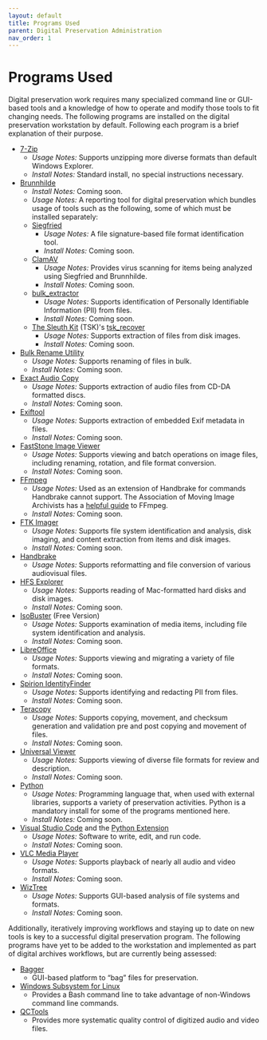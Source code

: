 ```yaml
---
layout: default
title: Programs Used
parent: Digital Preservation Administration
nav_order: 1
---
```


# Programs Used

Digital preservation work requires many specialized command line or GUI-based tools and a knowledge of how to operate and modify those tools to fit changing needs. The following programs are installed on the digital preservation workstation by default. Following each program is a brief explanation of their purpose.  

- [7-Zip](https://www.7-zip.org/) 
    - _Usage Notes:_ Supports unzipping more diverse formats than default Windows Explorer.
    - _Install Notes:_ Standard install, no special instructions necessary.   
- [Brunnhilde](https://github.com/tw4l/brunnhilde)
    - _Install Notes:_ Coming soon.
    - _Usage Notes:_ A reporting tool for digital preservation which bundles usage of tools such as the following, some of which must be installed separately:   
    - [Siegfried](https://www.itforarchivists.com/siegfried/)   
        - _Usage Notes:_ A file signature-based file format identification tool. 
        - _Install Notes:_ Coming soon.
    - [ClamAV](https://www.clamav.net/)   
        - _Usage Notes:_ Provides virus scanning for items being analyzed using Siegfried and Brunnhilde.
        - _Install Notes:_ Coming soon. 
    - [bulk_extractor](https://github.com/simsong/bulk_extractor)   
        - _Usage Notes:_ Supports identification of Personally Identifiable Information (PII) from files. 
        - _Install Notes:_ Coming soon. 
    - [The Sleuth Kit](https://www.sleuthkit.org/) (TSK)'s [tsk_recover](http://www.sleuthkit.org/sleuthkit/man/tsk_recover.html) 
        - _Usage Notes:_ Supports extraction of files from disk images.  
        - _Install Notes:_ Coming soon.
- [Bulk Rename Utility](https://www.bulkrenameutility.co.uk/)  
    - _Usage Notes:_ Supports renaming of files in bulk.
    - _Install Notes:_ Coming soon.
- [Exact Audio Copy](https://www.exactaudiocopy.de/)   
    - _Usage Notes:_ Supports extraction of audio files from CD-DA formatted discs.
    - _Install Notes:_ Coming soon.
- [Exiftool](https://exiftool.org/)      
    - _Usage Notes:_ Supports extraction of embedded Exif metadata in files.  
    - _Install Notes:_ Coming soon.
- [FastStone Image Viewer](https://www.faststone.org/) 
    - _Usage Notes:_ Supports viewing and batch operations on image files, including renaming, rotation, and file format conversion.  
    - _Install Notes:_ Coming soon.
- [FFmpeg](https://ffmpeg.org/)  
    - _Usage Notes:_ Used as an extension of Handbrake for commands Handbrake cannot support. The Association of Moving Image Archivists has a [helpful guide](https://amiaopensource.github.io/ffmprovisr/) to FFmpeg.
    - _Install Notes:_ Coming soon.  
- [FTK Imager](https://www.exterro.com/ftk-imager#:~:text=FTK%C2%AE%20Imager%20is%20a,(FTK%C2%AE)%20is%20warranted.)
    - _Usage Notes:_ Supports file system identification and analysis, disk imaging, and content extraction from items and disk images.  
    - _Install Notes:_ Coming soon.
- [Handbrake](https://handbrake.fr/) 
    - _Usage Notes:_ Supports reformatting and file conversion of various audiovisual files.  
- [HFS Explorer](https://www.catacombae.org/hfsexplorer/) 
    - _Usage Notes:_ Supports reading of Mac-formatted hard disks and disk images.
    - _Install Notes:_ Coming soon. 
- [IsoBuster](https://www.isobuster.com/) (Free Version) 
    - _Usage Notes:_ Supports examination of media items, including file system identification and analysis.  
    - _Install Notes:_ Coming soon.
- [LibreOffice](https://www.libreoffice.org/)
    - _Usage Notes:_ Supports viewing and migrating a variety of file formats.
    - _Install Notes:_ Coming soon.
- [Spirion IdentityFinder](https://www.spirion.com/) 
    - _Usage Notes:_ Supports identifying and redacting PII from files.
    - _Install Notes:_ Coming soon.  
- [Teracopy](https://www.codesector.com/teracopy)   
    - _Usage Notes:_ Supports copying, movement, and checksum generation and validation pre and post copying and movement of files. 
    - _Install Notes:_ Coming soon.
- [Universal Viewer](https://uvviewsoft.com/uviewer/download.htm) 
    - _Usage Notes:_ Supports viewing of diverse file formats for review and description.
    - _Install Notes:_ Coming soon.
- [Python](https://www.python.org/)
    - _Usage Notes:_ Programming language that, when used with external libraries, supports a variety of preservation activities. Python is a mandatory install for some of the programs mentioned here.
    - _Install Notes:_ Coming soon.  
- [Visual Studio Code](https://code.visualstudio.com/) and the [Python Extension](https://marketplace.visualstudio.com/items?itemName=ms-python.python)
    - _Usage Notes:_ Software to write, edit, and run code.
    - _Install Notes:_ Coming soon. 
- [VLC Media Player](https://www.videolan.org/)
    - _Usage Notes:_ Supports playback of nearly all audio and video formats.
    - _Install Notes:_ Coming soon. 
- [WizTree](https://diskanalyzer.com/) 
    - _Usage Notes:_ Supports GUI-based analysis of file systems and formats. 
    - _Install Notes:_ Coming soon.

Additionally, iteratively improving workflows and staying up to date on new tools is key to a successful digital preservation program. The following programs have yet to be added to the workstation and implemented as part of digital archives workflows, but are currently being assessed:  

- [Bagger](https://github.com/LibraryOfCongress/bagger) 
    - GUI-based platform to “bag” files for preservation. 
- [Windows Subsystem for Linux](https://ubuntu.com/wsl) 
    - Provides a Bash command line to take advantage of non-Windows command line commands.  
- [QCTools](https://mediaarea.net/QCTools)   
    - Provides more systematic quality control of digitized audio and video files.  

